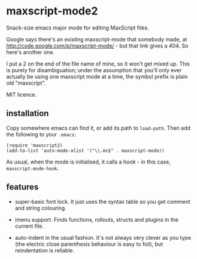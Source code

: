 maxscript-mode2
===============

Snack-size emacs major mode for editing MaxScript files.

Google says there's an existing maxscript-mode that somebody made, at
http://code.google.com/p/maxscript-mode/ - but that link gives a 404.
So here's another one.

I put a 2 on the end of the file name of mine, so it won't get mixed
up. This is purely for disambiguation; under the assumption that
you'll only ever actually be using one maxscript mode at a time, the
symbol prefix is plain old "maxscript".

MIT licence.

installation
------------

Copy somewhere emacs can find it, or add its path to `load-path`. Then
add the following to your `.emacs`:

    (require 'maxscript2)
    (add-to-list 'auto-mode-alist '("\\.ms$" . maxscript-mode))

As usual, when the mode is initialised, it calls a hook - in this
case, `maxscript-mode-hook`.

features
--------

- super-basic font lock. It just uses the syntax table so you get
  comment and string colouring.

- imenu support. Finds functions, rollouts, structs and plugins in the
  current file.

- auto-indent in the usual fashion. It's not always very clever as you
  type (the electric close parenthesis behaviour is easy to foil), but
  reindentation is reliable.

